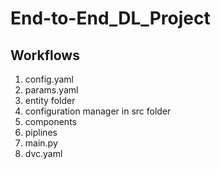 # End-to-End_DL_Project


## Workflows
1) config.yaml
2) params.yaml
3) entity folder
4) configuration manager in src folder
5) components
6) piplines
7) main.py
8) dvc.yaml